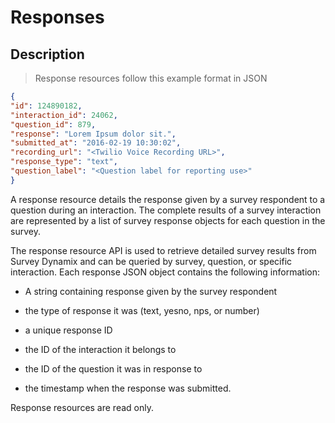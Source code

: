 # Responses

## Description

> Response resources follow this example format in JSON

```json
{
"id": 124890182,
"interaction_id": 24062,
"question_id": 879,
"response": "Lorem Ipsum dolor sit.",
"submitted_at": "2016-02-19 10:30:02",
"recording_url": "<Twilio Voice Recording URL>",
"response_type": "text",
"question_label": "<Question label for reporting use>"
}
```

A response resource details the response given by a survey respondent to a question during an interaction. The complete results of a survey interaction are represented by a list of survey response objects for each question in the survey.

The response resource API is used to retrieve detailed survey results from Survey Dynamix and can be queried by survey, question, or specific interaction. Each response JSON object contains the following information:

* A string containing response given by the survey respondent

* the type of response it was (text, yesno, nps, or number)

* a unique response ID

* the ID of the interaction it belongs to

* the ID of the question it was in response to

* the timestamp when the response was submitted.

<aside class="notice" > Response resources are read only. </aside>
